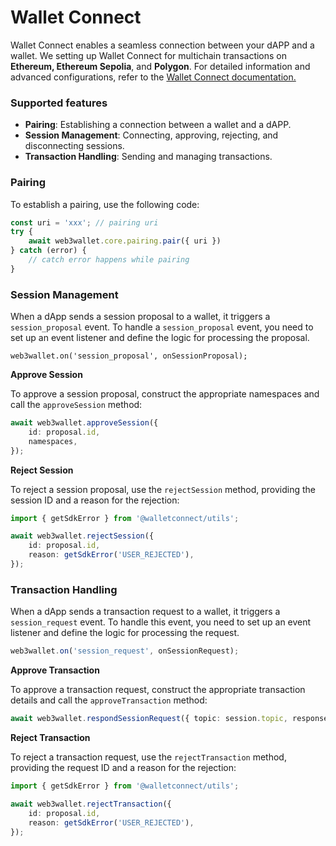 # Wallet Connect

Wallet Connect enables a seamless connection between your dAPP and a wallet. We setting up Wallet Connect for multichain transactions on **Ethereum, Ethereum Sepolia**, and **Polygon**. For detailed information and advanced configurations, refer to the [Wallet Connect documentation.](https://docs.walletconnect.com/)

### Supported features

* **Pairing**: Establishing a connection between a wallet and a dAPP.
* **Session Management**: Connecting, approving, rejecting, and disconnecting sessions.
* **Transaction Handling**: Sending and managing transactions.

### Pairing

&#x20;To establish a pairing, use the following code:

```typescript
const uri = 'xxx'; // pairing uri
try {
    await web3wallet.core.pairing.pair({ uri })
} catch (error) {
    // catch error happens while pairing
}
```

### Session Management

When a dApp sends a session proposal to a wallet, it triggers a `session_proposal` event. To handle a `session_proposal` event, you need to set up an event listener and define the logic for processing the proposal.

```
web3wallet.on('session_proposal', onSessionProposal);
```

**Approve Session**

To approve a session proposal, construct the appropriate namespaces and call the `approveSession` method:

```typescript
await web3wallet.approveSession({
    id: proposal.id,
    namespaces,
});
```

**Reject Session**

To reject a session proposal, use the `rejectSession` method, providing the session ID and a reason for the rejection:

```typescript
import { getSdkError } from '@walletconnect/utils';

await web3wallet.rejectSession({
    id: proposal.id,
    reason: getSdkError('USER_REJECTED'),
});
```

### Transaction Handling

When a dApp sends a transaction request to a wallet, it triggers a `session_request` event. To handle this event, you need to set up an event listener and define the logic for processing the request.

```typescript
web3wallet.on('session_request', onSessionRequest);
```

**Approve Transaction**

To approve a transaction request, construct the appropriate transaction details and call the `approveTransaction` method:

```typescript
await web3wallet.respondSessionRequest({ topic: session.topic, response });
```

**Reject Transaction**

To reject a transaction request, use the `rejectTransaction` method, providing the request ID and a reason for the rejection:

```typescript
import { getSdkError } from '@walletconnect/utils';

await web3wallet.rejectTransaction({
    id: proposal.id,
    reason: getSdkError('USER_REJECTED'),
});
```

